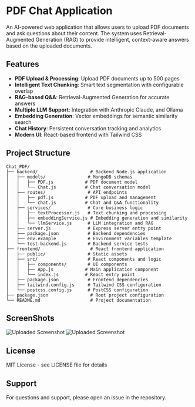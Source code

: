 # PDF Chat Application

An AI-powered web application that allows users to upload PDF documents and ask questions about their content. The system uses Retrieval-Augmented Generation (RAG) to provide intelligent, context-aware answers based on the uploaded documents.

## Features

- **PDF Upload & Processing**: Upload PDF documents up to 500 pages
- **Intelligent Text Chunking**: Smart text segmentation with configurable overlap
- **RAG-based Q&A**: Retrieval-Augmented Generation for accurate answers
- **Multiple LLM Support**: Integration with Anthropic Claude, and Ollama
- **Embedding Generation**: Vector embeddings for semantic similarity search
- **Chat History**: Persistent conversation tracking and analytics
- **Modern UI**: React-based frontend with Tailwind CSS


## Project Structure

```
Chat_PDF/
├── backend/                    # Backend Node.js application
│   ├── models/                # MongoDB schemas
│   │   ├── PDF.js            # PDF document model
│   │   └── Chat.js           # Chat conversation model
│   ├── routes/                # API endpoints
│   │   ├── pdf.js            # PDF upload and management
│   │   └── chat.js           # Chat and Q&A functionality
│   ├── services/              # Core business logic
│   │   ├── textProcessor.js   # Text chunking and processing
│   │   ├── embeddingService.js # Embedding generation and similarity
│   │   └── llmService.js      # LLM integration and RAG
│   ├── server.js              # Express server entry point
│   ├── package.json           # Backend dependencies
│   ├── env.example            # Environment variables template
│   └── test-backend.js        # Backend service tests
├── frontend/                   # React frontend application
│   ├── public/                # Static assets
│   ├── src/                   # React components and logic
│   │   ├── components/        # UI components
│   │   ├── App.js            # Main application component
│   │   └── index.js          # React entry point
│   ├── package.json           # Frontend dependencies
│   ├── tailwind.config.js     # Tailwind CSS configuration
│   └── postcss.config.js      # PostCSS configuration
├── package.json                # Root project configuration
└── README.md                   # Project documentation
```

## ScreenShots
![Uploaded Screenshot](https://useful-olive-lhtgbnlyq6.edgeone.app/Screenshot%202025-08-21%20102614.png)
![Uploaded Screenshot](https://new-aquamarine-ot3rdimuma.edgeone.app/Screenshot%202025-08-21%20102652.png)





## License

MIT License - see LICENSE file for details

## Support

For questions and support, please open an issue in the repository.
